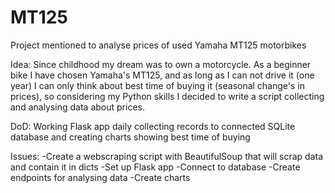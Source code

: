 # MT125
Project mentioned to analyse prices of used Yamaha MT125 motorbikes

Idea: Since childhood my dream was to own a motorcycle. As a beginner bike I have chosen Yamaha's MT125, and as long as I can
not drive it (one year) I can only think about best time of buying it (seasonal change's in prices), so considering my Python 
skills I decided to write a script collecting and analysing data about prices.

DoD: Working Flask app daily collecting records to connected SQLite database and creating charts showing best time of buying

Issues:
-Create a webscraping script with BeautifulSoup that will scrap data and contain it in dicts
-Set up Flask app 
-Connect to database
-Create endpoints for analysing data
-Create charts
